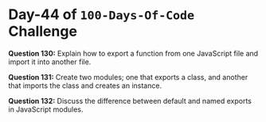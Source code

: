 # Day-44 of `100-Days-Of-Code` Challenge

**Question 130:** Explain how to export a function from one JavaScript file and import it into another file.

**Question 131:** Create two modules; one that exports a class, and another that imports the class and creates an instance.

**Question 132:** Discuss the difference between default and named exports in JavaScript modules.